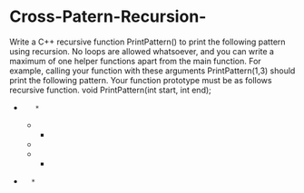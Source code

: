 # Cross-Patern-Recursion-
Write a C++ recursive function PrintPattern() to print the following pattern using recursion. No
loops are allowed whatsoever, and you can write a maximum of one helper functions apart from
the main function. For example, calling your function with these arguments PrintPattern(1,3)
should print the following pattern. Your function prototype must be as follows recursive function.
void PrintPattern(int start, int end);
*        *
  *   *
    *
  *  *
*       *
